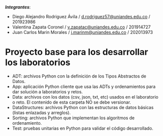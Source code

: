 ***Integrantes***:
* Diego Alejandro Rodriguez Ávila / d.rodriguez57@uniandes.edu.co / 201923986 
* Valentina Zapata Coronel / v.zapatac@uniandes.edu.co / 201914727
* Juan Carlos Marin Morales / j.marinm@uniandes.edu.co / 202013973







# Proyecto base para los desarrollar los laboratorios

*	ADT: archivos Python con la definición de los Tipos Abstractos de Datos.
*	App: aplicación Python cliente que usa las ADTs y ordenamientos para dar solución a laboratorios y retos.
*	Data: archivos con los datos (csv, json, txt, etc) usados en el laboratorio o reto. El contenido de esta carpeta NO se debe versionar.
*	DataStructures: archivos Python con las estructuras de datos básicas (listas enlazadas y arreglos).
*	Sorting: archivos Python que implementan los algoritmos de ordenamiento.
*	Test: pruebas unitarias en Python para validar el código desarrollado.


